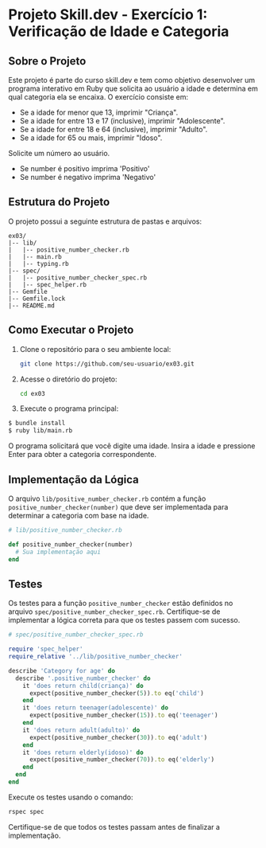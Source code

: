 # Projeto Skill.dev - Exercício 1: Verificação de Idade e Categoria

## Sobre o Projeto

Este projeto é parte do curso skill.dev e tem como objetivo desenvolver um programa interativo em Ruby que solicita ao usuário a idade e determina em qual categoria ela se encaixa. O exercício consiste em:

- Se a idade for menor que 13, imprimir "Criança".
- Se a idade for entre 13 e 17 (inclusive), imprimir "Adolescente".
- Se a idade for entre 18 e 64 (inclusive), imprimir "Adulto".
- Se a idade for 65 ou mais, imprimir "Idoso".

Solicite um número ao usuário.
- Se number é positivo imprima 'Positivo'
- Se number é negativo imprima 'Negativo'

## Estrutura do Projeto

O projeto possui a seguinte estrutura de pastas e arquivos:

```
ex03/
|-- lib/
|   |-- positive_number_checker.rb
|   |-- main.rb
|   |-- typing.rb
|-- spec/
|   |-- positive_number_checker_spec.rb
|   |-- spec_helper.rb
|-- Gemfile
|-- Gemfile.lock
|-- README.md
```

## Como Executar o Projeto

1. Clone o repositório para o seu ambiente local:

   ```bash
   git clone https://github.com/seu-usuario/ex03.git
   ```

2. Acesse o diretório do projeto:

   ```bash
   cd ex03
   ```

3. Execute o programa principal:

```bash
$ bundle install
$ ruby lib/main.rb
```

   O programa solicitará que você digite uma idade. Insira a idade e pressione Enter para obter a categoria correspondente.

## Implementação da Lógica

O arquivo `lib/positive_number_checker.rb` contém a função `positive_number_checker(number)` que deve ser implementada para determinar a categoria com base na idade.

```ruby
# lib/positive_number_checker.rb

def positive_number_checker(number)
  # Sua implementação aqui
end
```

## Testes

Os testes para a função `positive_number_checker` estão definidos no arquivo `spec/positive_number_checker_spec.rb`. Certifique-se de implementar a lógica correta para que os testes passem com sucesso.

```ruby
# spec/positive_number_checker_spec.rb

require 'spec_helper'
require_relative '../lib/positive_number_checker'

describe 'Category for age' do
  describe '.positive_number_checker' do
    it 'does return child(criança)' do
      expect(positive_number_checker(5)).to eq('child')
    end
    it 'does return teenager(adolescente)' do
      expect(positive_number_checker(15)).to eq('teenager')
    end
    it 'does return adult(adulto)' do
      expect(positive_number_checker(30)).to eq('adult')
    end
    it 'does return elderly(idoso)' do
      expect(positive_number_checker(70)).to eq('elderly')
    end
  end
end
```

Execute os testes usando o comando:

```bash
rspec spec
```

Certifique-se de que todos os testes passam antes de finalizar a implementação.
